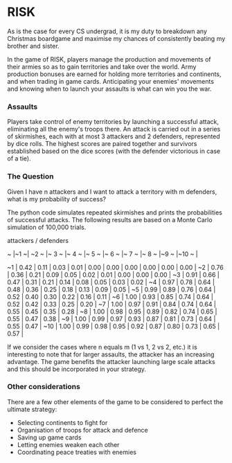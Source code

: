 # RISK
As is the case for every CS undergrad, it is my duty to breakdown any Christmas boardgame and maximise my chances of consistently beating my brother and sister.

In the game of RISK, players manage the production and movements of their armies so as to gain territories and take over the world. Army production bonuses are earned for holding more territories and continents, and when trading in game cards. Anticipating your enemies' movements and knowing when to launch your assaults is what can win you the war.

### Assaults

Players take control of enemy territories by launching a successful attack, eliminating all the enemy's troops there. An attack is carried out in a series of skirmishes, each with at most 3 attackers and 2 defenders, represented by dice rolls. The highest scores are paired together and survivors established based on the dice scores (with the defender victorious in case of a tie). 

### The Question
Given I have n attackers and I want to attack a territory with m defenders, what is my probability of success? 

The python code simulates repeated skirmishes and prints the probabilities of successful attacks. The following results are based on a Monte Carlo simulation of 100,000 trials.

attackers / defenders 

\~ |~1 ~| ~2 ~ |~ 3 ~ |~ 4 ~ |~ 5 ~ |~ 6 ~ |~ 7 ~ |~ 8 ~ |~9 ~ |~10 ~ |

~1  | 0.42 | 0.11 | 0.03 | 0.01 | 0.00 | 0.00 | 0.00 | 0.00 | 0.00 | 0.00 |
~2  | 0.76 | 0.36 | 0.21 | 0.09 | 0.05 | 0.02 | 0.01 | 0.00 | 0.00 | 0.00 |
~3  | 0.91 | 0.66 | 0.47 | 0.31 | 0.21 | 0.14 | 0.08 | 0.05 | 0.03 | 0.02 | 
~4  | 0.97 | 0.78 | 0.64 | 0.48 | 0.36 | 0.25 | 0.18 | 0.13 | 0.09 | 0.05 |
~5  | 0.99 | 0.89 | 0.76 | 0.64 | 0.52 | 0.40 | 0.30 | 0.22 | 0.16 | 0.11 |
~6  | 1.00 | 0.93 | 0.85 | 0.74 | 0.64 | 0.52 | 0.42 | 0.33 | 0.25 | 0.20 |
~7  | 1.00 | 0.97 | 0.91 | 0.84 | 0.74 | 0.64 | 0.55 | 0.45 | 0.35 | 0.28 |
~8  | 1.00 | 0.98 | 0.95 | 0.89 | 0.82 | 0.74 | 0.65 | 0.55 | 0.47 | 0.38 |
~9  | 1.00 | 0.99 | 0.97 | 0.93 | 0.87 | 0.81 | 0.73 | 0.64 | 0.55 | 0.47 |
~10 | 1.00 | 0.99 | 0.98 | 0.95 | 0.92 | 0.87 | 0.80 | 0.73 | 0.65 | 0.57 |

If we consider the cases where n equals m (1 vs 1, 2 vs 2, etc.) it is interesting to note that for larger assaults, the attacker has an increasing advantage. The game benefits the attacker launching large scale attacks and this should be incorporated in your strategy.

### Other considerations
There are a few other elements of the game to be considered to perfect the ultimate strategy:
 - Selecting continents to fight for
 - Organisation of troops for attack and defence
 - Saving up game cards
 - Letting enemies weaken each other
 - Coordinating peace treaties with enemies
